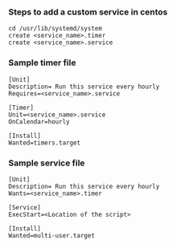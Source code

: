 ### Steps to add a custom service in centos
```
cd /usr/lib/systemd/system
create <service_name>.timer
create <service_name>.service
```

### Sample timer file
```
[Unit]
Description= Run this service every hourly
Requires=<service_name>.service

[Timer]
Unit=<service_name>.service
OnCalendar=hourly

[Install]
Wanted=timers.target
```

### Sample service file
```
[Unit]
Description= Run this service every hourly
Wants=<service_name>.timer

[Service]
ExecStart=<Location of the script>

[Install]
Wanted=multi-user.target
```
